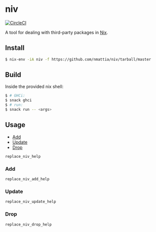 # niv

[![CircleCI](https://circleci.com/gh/nmattia/niv.svg?style=svg)](https://circleci.com/gh/nmattia/niv)

A tool for dealing with third-party packages in [Nix].

## Install

``` bash
$ nix-env -iA niv -f https://github.com/nmattia/niv/tarball/master
```

## Build

Inside the provided nix shell:

``` bash
$ # GHCi:
$ snack ghci
$ # run:
$ snack run -- <args>
```

## Usage

* [Add](#add)
* [Update](#update)
* [Drop](#drop)

```
replace_niv_help
```

### Add

```
replace_niv_add_help
```

### Update

```
replace_niv_update_help
```

### Drop

```
replace_niv_drop_help
```

[Nix]: https://nixos.org/nix/
